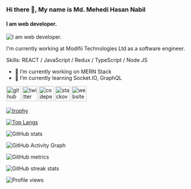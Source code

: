 ### Hi there 👋, My name is Md. Mehedi Hasan Nabil
#### I am web developer. 
![I am web developer.](https://i.ibb.co/Z6KRFZY/md-mehedi-hasan-nabil.jpg)

I'm currently working at Modifii Technologies Ltd as a software engineer.

Skills:  REACT / JavaScript / Redux / TypeScript / Node JS

- 🔭 I’m currently working on MERN Stack
- 🌱 I’m currently learning Socket.IO, GraphQL


[<img src='https://cdn.jsdelivr.net/npm/simple-icons@3.0.1/icons/github.svg' alt='github' height='40'>](https://github.com/md-mehedi-hasan-nabil)  [<img src='https://cdn.jsdelivr.net/npm/simple-icons@3.0.1/icons/twitter.svg' alt='twitter' height='40'>](https://twitter.com/NabilMehedi)  [<img src='https://cdn.jsdelivr.net/npm/simple-icons@3.0.1/icons/codepen.svg' alt='codepen' height='40'>](https://codepen.io/mehedihasannabil49)  [<img src='https://cdn.jsdelivr.net/npm/simple-icons@3.0.1/icons/stackoverflow.svg' alt='stackoverflow' height='40'>](https://stackoverflow.com/users/md-mehedi-hasan-nabil)  [<img src='https://cdn.jsdelivr.net/npm/simple-icons@3.0.1/icons/icloud.svg' alt='website' height='40'>](https://sleepy-pasteur-968636.netlify.app/)  

[![trophy](https://github-profile-trophy.vercel.app/?username=md-mehedi-hasan-nabil)](https://github.com/ryo-ma/github-profile-trophy)

[![Top Langs](https://github-readme-stats.vercel.app/api/top-langs/?username=md-mehedi-hasan-nabil)](https://github.com/anuraghazra/github-readme-stats)

![GitHub stats](https://github-readme-stats.vercel.app/api?username=md-mehedi-hasan-nabil&show_icons=true)  

![GitHub Activity Graph](https://activity-graph.herokuapp.com/graph?username=md-mehedi-hasan-nabil)  

![GitHub metrics](https://metrics.lecoq.io/md-mehedi-hasan-nabil)  

![GitHub streak stats](https://github-readme-streak-stats.herokuapp.com/?user=md-mehedi-hasan-nabil)  

![Profile views](https://gpvc.arturio.dev/md-mehedi-hasan-nabil)  
